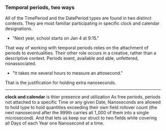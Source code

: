 ### Temporal periods, two ways

All of the TimePeriod and the DatePeriod types are found in two distinct contexts. They are most familiar participating in specific clock and calendar designations.
 
- "Next year, school starts on Jan 4 at 9:15."

That way of working with temporal periods relies on the attachment of periods to eventualities. Their other role occurs in a creative, rather than a descriptive context.  Periods exent, available and able, unfettered, nonassociated.

- "It takes me several hours to measure an attosecond."

That is the justification for holding extra nanoseconds.


----
    
**clock and calendar** is thier presence and utilization As free periods, periods not attached to a specific Time or any given Date, Nanoseconds are allowed to hold type to hold quantities exceeding their own field rollover count (the next nanosecond after the 999th carries all 1_000 of them into a single microsecond). And that lets us keep our struct to two fields while covering all Days of each Year one Nanosecond at a time.
